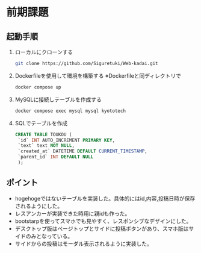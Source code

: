 # 前期課題


## 起動手順
1. ローカルにクローンする
    ```bash
    git clone https://github.com/Siguretuki/Web-kadai.git
    ```
2. Dockerfileを使用して環境を構築する
※Dockerfileと同ディレクトリで
   ```bash
   docker compose up
   ```
3. MySQLに接続しテーブルを作成する
   ``` bash
   docker compose exec mysql mysql kyototech
   ```
4. SQLでテーブルを作成
   ``` sql
   CREATE TABLE TOUKOU (
    `id` INT AUTO_INCREMENT PRIMARY KEY,
    `text` text NOT NULL,
    `created_at` DATETIME DEFAULT CURRENT_TIMESTAMP,
    `parent_id` INT DEFAULT NULL
    );
   ```

## ポイント
- hogehogeではないテーブルを実装した。具体的にはid,内容,投稿日時が保存されるようにした。
- レスアンカーが実装できた時用に親idも作った。
- bootstarpを使ってスマホでも見やすく、レスポンシブなデザインにした。
- デスクトップ版はページトップとサイドに投稿ボタンがあり、スマホ版はサイドのみとなっている。
- サイドからの投稿はモーダル表示されるように実装した。
